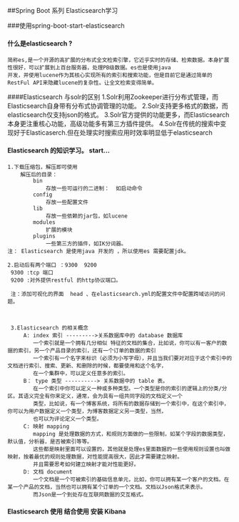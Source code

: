 ##Spring Boot 系列 Elasticsearch学习

###使用spring-boot-start-elasticsearch 

#### 什么是elasticsearch ?
    简称es,是一个开源的高扩展的分布式全文检索引擎，它近乎实时的存储、检索数据。本身扩展性很好，可以扩展到上百台服务器，处理PB级数据。es也是使用java
    开发，并使用lucene作为其核心实现所有的索引和搜索功能，但是目前它是通过简单的RestFul API来隐藏lucene的复杂性。让全文检索变得简单。
    
####Elasticsearch 与solr的区别
    1.Solr利用Zookeeper进行分布式管理，而Elasticsearch自身带有分布式协调管理的功能。
    2.Solr支持更多格式的数据，而elasticsearch仅支持json的格式。
    3.Solr官方提供的功能更多，而Elasticsearch本身更注重核心功能，高级功能多有第三方插件提供。
    4.Solr在传统的搜索中变现好于Elasticaserch.但在处理实时搜索应用时效率明显低于elasticsearch
    
    
#### Elasticsearch 的知识学习。 start...

    1.下载压缩包，解压即可使用
        解压后的目录：
            bin
                存放一些可运行的二进制：  如启动命令
            config
                存放一些配置文件
            lib
                存放一些依赖的jar包，如lucene 
            modules
                扩展的模块
            plugins
                一些第三方的插件，如IK分词器。
    注： Elasticsearch 是使用java 开发的 ，所以使用es 需要配置jdk。     
    
    2.启动后有两个端口 ：9300  9200 
     9300 :tcp 端口
     9200 :对外提供restful 的http协议端口。 
     
     注：添加可视化的界面  head 、在elasticsearch.yml的配置文件中配置跨域访问的问题。
     
     
     
     3.Elasticsearch 的相关概念
         A: index 索引 --------->关系数据库中的 database 数据库
            一个索引就是一个拥有几分相似 特征的文档的集合，比如说，你可以有一客户的数据的索引，另一个产品目录的索引，还有一个订单的数据的索引
            一个索引有一个名字来标识（必须为小写字母），并且当我们要对对应于这个索引中的文档进行索引、搜索、更新、和删除的时候，都要使用和这个名字，
            在一个集群中，可以定义任意多的索引。
         B： type 类型 ----------> 关系数据中的 table 表。
            在一个索引中你可以定义一种或多种类型。一个类型是你的索引的逻辑上的分类/分区。其语义完全有你来定义，通常，会为具有一组共同字段的文档定义一个
            类型，比如说，有一个博客系统，将所有的数据存储到一个索引中，在这个索引中，你可以为用户数据定义一个类型，为博客数据定义另一类型，当然，
            也可以为评论定义一个类型。
         C: 映射 mapping 
            mapping 是处理数据的方式，和规则方面做的一些限制，如某个字段的数据类型，默认值，分析器，是否被索引等等。
            这些都是映射里面可以设置的，其他就是处理es里面数据的一些使用规则设置也叫做映射，按着最优的规则处理数据，对性能提高很大，因此才需要建立映射。
            并且需要思考如何建立映射才能对性能更好。
         D: 文档 document
            一个文档是一个可被索引的基础信息单元，比如，你可以拥有某一个客户的文档。在某一个产品的文档，当然也可以拥有某个订单的一个文档。文档以Json格式来表示。
            而Json是一个到处存在互联网数据的交互格式。
         
            
            
            
#### Elasticsearch 使用 结合使用 安装 Kibana